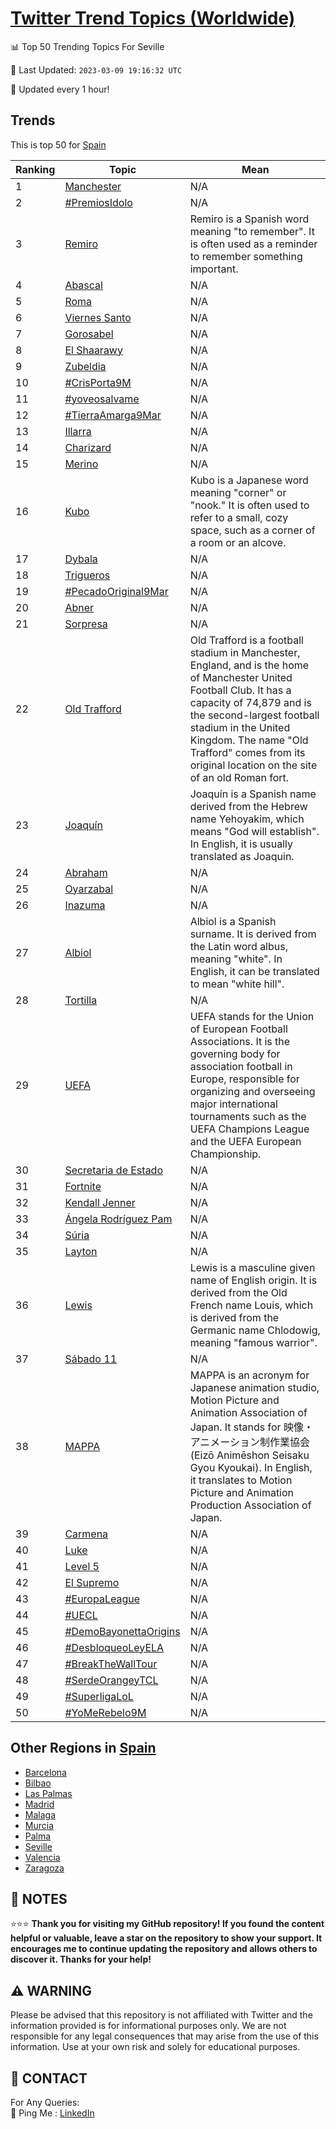 [Twitter Trend Topics (Worldwide)](https://github.com/ErcinDedeoglu/Twitter-Trend-Topics)
==========


📊 Top 50 Trending Topics For Seville

📆 Last Updated: `2023-03-09 19:16:32 UTC`

🔧 Updated every 1 hour!


## Trends

This is top 50 for [Spain](</Spain>)

| Ranking | Topic | Mean |
| ------- | ------------ | ------------ |
| 1 | [Manchester](http://twitter.com/search?q=Manchester) | N/A |
| 2 | [#PremiosIdolo](http://twitter.com/search?q=%23PremiosIdolo) | N/A |
| 3 | [Remiro](http://twitter.com/search?q=Remiro) | Remiro is a Spanish word meaning "to remember". It is often used as a reminder to remember something important. |
| 4 | [Abascal](http://twitter.com/search?q=Abascal) | N/A |
| 5 | [Roma](http://twitter.com/search?q=Roma) | N/A |
| 6 | [Viernes Santo](http://twitter.com/search?q=Viernes+Santo) | N/A |
| 7 | [Gorosabel](http://twitter.com/search?q=Gorosabel) | N/A |
| 8 | [El Shaarawy](http://twitter.com/search?q=El+Shaarawy) | N/A |
| 9 | [Zubeldia](http://twitter.com/search?q=Zubeldia) | N/A |
| 10 | [#CrisPorta9M](http://twitter.com/search?q=%23CrisPorta9M) | N/A |
| 11 | [#yoveosalvame](http://twitter.com/search?q=%23yoveosalvame) | N/A |
| 12 | [#TierraAmarga9Mar](http://twitter.com/search?q=%23TierraAmarga9Mar) | N/A |
| 13 | [Illarra](http://twitter.com/search?q=Illarra) | N/A |
| 14 | [Charizard](http://twitter.com/search?q=Charizard) | N/A |
| 15 | [Merino](http://twitter.com/search?q=Merino) | N/A |
| 16 | [Kubo](http://twitter.com/search?q=Kubo) | Kubo is a Japanese word meaning "corner" or "nook." It is often used to refer to a small, cozy space, such as a corner of a room or an alcove. |
| 17 | [Dybala](http://twitter.com/search?q=Dybala) | N/A |
| 18 | [Trigueros](http://twitter.com/search?q=Trigueros) | N/A |
| 19 | [#PecadoOriginal9Mar](http://twitter.com/search?q=%23PecadoOriginal9Mar) | N/A |
| 20 | [Abner](http://twitter.com/search?q=Abner) | N/A |
| 21 | [Sorpresa](http://twitter.com/search?q=Sorpresa) | N/A |
| 22 | [Old Trafford](http://twitter.com/search?q=Old+Trafford) | Old Trafford is a football stadium in Manchester, England, and is the home of Manchester United Football Club. It has a capacity of 74,879 and is the second-largest football stadium in the United Kingdom. The name "Old Trafford" comes from its original location on the site of an old Roman fort. |
| 23 | [Joaquín](http://twitter.com/search?q=Joaqu%c3%adn) | Joaquín is a Spanish name derived from the Hebrew name Yehoyakim, which means "God will establish". In English, it is usually translated as Joaquin. |
| 24 | [Abraham](http://twitter.com/search?q=Abraham) | N/A |
| 25 | [Oyarzabal](http://twitter.com/search?q=Oyarzabal) | N/A |
| 26 | [Inazuma](http://twitter.com/search?q=Inazuma) | N/A |
| 27 | [Albiol](http://twitter.com/search?q=Albiol) | Albiol is a Spanish surname. It is derived from the Latin word albus, meaning "white". In English, it can be translated to mean "white hill". |
| 28 | [Tortilla](http://twitter.com/search?q=Tortilla) | N/A |
| 29 | [UEFA](http://twitter.com/search?q=UEFA) | UEFA stands for the Union of European Football Associations. It is the governing body for association football in Europe, responsible for organizing and overseeing major international tournaments such as the UEFA Champions League and the UEFA European Championship. |
| 30 | [Secretaria de Estado](http://twitter.com/search?q=Secretaria+de+Estado) | N/A |
| 31 | [Fortnite](http://twitter.com/search?q=Fortnite) | N/A |
| 32 | [Kendall Jenner](http://twitter.com/search?q=Kendall+Jenner) | N/A |
| 33 | [Ángela Rodríguez Pam](http://twitter.com/search?q=%c3%81ngela+Rodr%c3%adguez+Pam) | N/A |
| 34 | [Súria](http://twitter.com/search?q=S%c3%baria) | N/A |
| 35 | [Layton](http://twitter.com/search?q=Layton) | N/A |
| 36 | [Lewis](http://twitter.com/search?q=Lewis) | Lewis is a masculine given name of English origin. It is derived from the Old French name Louis, which is derived from the Germanic name Chlodowig, meaning "famous warrior". |
| 37 | [Sábado 11](http://twitter.com/search?q=S%c3%a1bado+11) | N/A |
| 38 | [MAPPA](http://twitter.com/search?q=MAPPA) | MAPPA is an acronym for Japanese animation studio, Motion Picture and Animation Association of Japan. It stands for 映像・アニメーション制作業協会 (Eizō Animēshon Seisaku Gyou Kyoukai). In English, it translates to Motion Picture and Animation Production Association of Japan. |
| 39 | [Carmena](http://twitter.com/search?q=Carmena) | N/A |
| 40 | [Luke](http://twitter.com/search?q=Luke) | N/A |
| 41 | [Level 5](http://twitter.com/search?q=Level+5) | N/A |
| 42 | [El Supremo](http://twitter.com/search?q=El+Supremo) | N/A |
| 43 | [#EuropaLeague](http://twitter.com/search?q=%23EuropaLeague) | N/A |
| 44 | [#UECL](http://twitter.com/search?q=%23UECL) | N/A |
| 45 | [#DemoBayonettaOrigins](http://twitter.com/search?q=%23DemoBayonettaOrigins) | N/A |
| 46 | [#DesbloqueoLeyELA](http://twitter.com/search?q=%23DesbloqueoLeyELA) | N/A |
| 47 | [#BreakTheWallTour](http://twitter.com/search?q=%23BreakTheWallTour) | N/A |
| 48 | [#SerdeOrangeyTCL](http://twitter.com/search?q=%23SerdeOrangeyTCL) | N/A |
| 49 | [#SuperligaLoL](http://twitter.com/search?q=%23SuperligaLoL) | N/A |
| 50 | [#YoMeRebelo9M](http://twitter.com/search?q=%23YoMeRebelo9M) | N/A |



## Other Regions in [Spain](</Spain>)

* [Barcelona](</Spain/Barcelona.md>)
* [Bilbao](</Spain/Bilbao.md>)
* [Las Palmas](</Spain/Las Palmas.md>)
* [Madrid](</Spain/Madrid.md>)
* [Malaga](</Spain/Malaga.md>)
* [Murcia](</Spain/Murcia.md>)
* [Palma](</Spain/Palma.md>)
* [Seville](</Spain/Seville.md>)
* [Valencia](</Spain/Valencia.md>)
* [Zaragoza](</Spain/Zaragoza.md>)



## 📝 NOTES

⭐⭐⭐ **Thank you for visiting my GitHub repository! If you found the content helpful or valuable, leave a star on the repository to show your support. It encourages me to continue updating the repository and allows others to discover it. Thanks for your help!**


## ⚠️ WARNING

Please be advised that this repository is not affiliated with Twitter and the information provided is for informational purposes only. We are not responsible for any legal consequences that may arise from the use of this information. Use at your own risk and solely for educational purposes.


## 📨 CONTACT

 For Any Queries:  
            🏓 Ping Me : [LinkedIn](https://www.linkedin.com/in/ercindedeoglu/)
